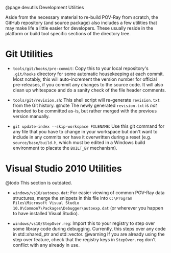 @page devutils  Development Utilities


Aside from the necessary material to re-build POV-Ray from scratch, the GitHub repository (and source package) also
includes a few utilities that may make life a little easier for developers. These usually reside in the platform or
build tool specific sections of the directory tree.


Git Utilities
=============

  - `tools/git/hooks/pre-commit`: Copy this to your local repository's `.git/hooks` directory for some automatic
    housekeeping at each commit. Most notably, this will auto-increment the version number for official pre-releases,
    if you commit any changes to the source code. It will also clean up whitespace and do a sanity check of the
    file header comments.

  - `tools/git/revision.sh`: This shell script will re-generate `revision.txt` from the Git history.
    @note
        The newly generated `revision.txt` is _not_ intended to be committed as-is, but rather merged with the
        previous version manually.

  - `git update-index --skip-workspace FILENAME`: Use this git command for any file that you have to
    change in your workspace but don't want to include in any commits nor have it overwritten
    during a reset (e.g. `source/base/build.h`, which must be edited in a Windows build environment
    to placate the `BUILT_BY` mechanism).


Visual Studio 2010 Utilities
============================

@todo
    This section is outdated.

  - `windows/vs10/autoexp.dat`: For easier viewing of common POV-Ray data structures, merge the snippets in this file
    into `C:\Program Files\Microsoft Visual Studio 10.0\Common7\Packages\Debugger\autoexp.dat` (or wherever you happen
    to have installed Visual Studio).

  - `windows/vs10/StepOver.reg`: Import this to your registry to step over some library code during debugging.
    Currently, this steps over any code in std::shared_ptr and std::vector.
    @warning
        If you are already using the step over feature, check that the registry keys in `StepOver.reg` don't
        conflict with any already in use.
